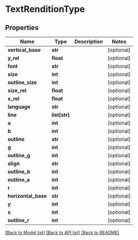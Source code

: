 # TextRenditionType

## Properties
Name | Type | Description | Notes
------------ | ------------- | ------------- | -------------
**vertical_base** | **str** |  | [optional] 
**y_rel** | **float** |  | [optional] 
**font** | **str** |  | [optional] 
**size** | **int** |  | [optional] 
**outline_size** | **int** |  | [optional] 
**size_rel** | **float** |  | [optional] 
**x_rel** | **float** |  | [optional] 
**language** | **str** |  | [optional] 
**line** | **list[str]** |  | [optional] 
**a** | **int** |  | [optional] 
**b** | **int** |  | [optional] 
**outline** | **str** |  | [optional] 
**g** | **int** |  | [optional] 
**outline_g** | **int** |  | [optional] 
**align** | **str** |  | [optional] 
**outline_b** | **int** |  | [optional] 
**outline_a** | **int** |  | [optional] 
**r** | **int** |  | [optional] 
**horizontal_base** | **str** |  | [optional] 
**y** | **int** |  | [optional] 
**x** | **int** |  | [optional] 
**outline_r** | **int** |  | [optional] 

[[Back to Model list]](../README.md#documentation-for-models) [[Back to API list]](../README.md#documentation-for-api-endpoints) [[Back to README]](../README.md)


